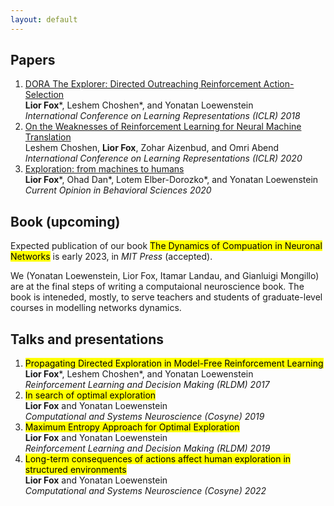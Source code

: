 ```yaml
---
layout: default
---
```


## Papers

1. [DORA The Explorer: Directed Outreaching Reinforcement Action-Selection](https://openreview.net/forum?id=ry1arUgCW)<br/>**Lior Fox**\*, Leshem Choshen\*, and Yonatan Loewenstein<br/>*International Conference on Learning Representations (ICLR) 2018* 
2. [On the Weaknesses of Reinforcement Learning for Neural Machine Translation](https://openreview.net/forum?id=H1eCw3EKvH)<br/>Leshem Choshen, **Lior Fox**, Zohar Aizenbud, and Omri Abend <br/>*International Conference on Learning Representations (ICLR) 2020* 
3. [Exploration: from machines to humans](https://www.sciencedirect.com/science/article/pii/S2352154620301236)<br/>**Lior Fox**\*, Ohad Dan\*, Lotem Elber-Dorozko\*, and Yonatan Loewenstein<br/>*Current Opinion in Behavioral Sciences 2020*


## Book (upcoming)
Expected publication of our book <mark>The Dynamics of Compuation in Neuronal Networks</mark> is early 2023, in *MIT Press* (accepted).

We (Yonatan Loewenstein, Lior Fox, Itamar Landau, and Gianluigi Mongillo) are at the final steps of writing a computaional neuroscience book. The book is inteneded, mostly, to serve teachers and students of graduate-level courses in modelling networks dynamics.

## Talks and presentations
1. <mark>Propagating Directed Exploration in
Model-Free Reinforcement Learning</mark><br/>**Lior Fox**\*, Leshem Choshen\*, and Yonatan Loewenstein<br/> *Reinforcement Learning and Decision Making (RLDM) 2017*
1. <mark>In search of optimal exploration</mark><br/>**Lior Fox** and Yonatan Loewenstein<br/> *Computational and Systems Neuroscience (Cosyne) 2019*
2. <mark>Maximum Entropy Approach for Optimal Exploration</mark><br/>**Lior Fox** and Yonatan Loewenstein <br/>*Reinforcement Learning and Decision Making (RLDM) 2019*
3. <mark>Long-term consequences of actions affect human exploration in structured environments</mark><br/> **Lior Fox** and Yonatan Loewenstein <br/> *Computational and Systems Neuroscience (Cosyne) 2022*

